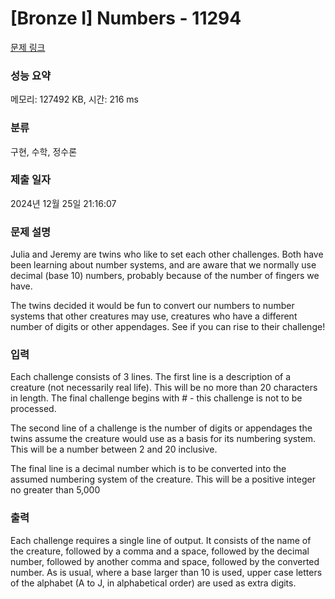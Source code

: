 # [Bronze I] Numbers - 11294 

[문제 링크](https://www.acmicpc.net/problem/11294) 

### 성능 요약

메모리: 127492 KB, 시간: 216 ms

### 분류

구현, 수학, 정수론

### 제출 일자

2024년 12월 25일 21:16:07

### 문제 설명

<p style="user-select: auto !important;">Julia and Jeremy are twins who like to set each other challenges. Both have been learning about number systems, and are aware that we normally use decimal (base 10) numbers, probably because of the number of fingers we have.</p>

<p style="user-select: auto !important;">The twins decided it would be fun to convert our numbers to number systems that other creatures may use, creatures who have a different number of digits or other appendages. See if you can rise to their challenge!</p>

### 입력 

 <p style="user-select: auto !important;">Each challenge consists of 3 lines. The first line is a description of a creature (not necessarily real life). This will be no more than 20 characters in length. The final challenge begins with # - this challenge is not to be processed.</p>

<p style="user-select: auto !important;">The second line of a challenge is the number of digits or appendages the twins assume the creature would use as a basis for its numbering system. This will be a number between 2 and 20 inclusive.</p>

<p style="user-select: auto !important;">The final line is a decimal number which is to be converted into the assumed numbering system of the creature. This will be a positive integer no greater than 5,000</p>

### 출력 

 <p style="user-select: auto !important;">Each challenge requires a single line of output. It consists of the name of the creature, followed by a comma and a space, followed by the decimal number, followed by another comma and space, followed by the converted number. As is usual, where a base larger than 10 is used, upper case letters of the alphabet (A to J, in alphabetical order) are used as extra digits.</p>

